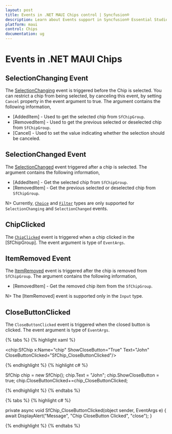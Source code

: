 ```yaml
---
layout: post
title: Events in .NET MAUI Chips control | Syncfusion®
description: Learn about Events support in Syncfusion® Essential Studio® .NET MAUI Chips control, its elements and more.
platform: maui
control: Chips
documentation: ug
---
```


# Events in .NET MAUI Chips

## SelectionChanging Event

The [SelectionChanging](https://help.syncfusion.com/cr/maui/Syncfusion.Maui.Core.SfChipGroup.html#Syncfusion_Maui_Core_SfChipGroup_SelectionChanging) event is triggered before the Chip is selected. You can restrict a chip from being selected, by canceling this event, by setting `Cancel` property in the event argument to true. The argument contains the following information,

 * [AddedItem] - Used to get the selected chip from `SfChipGroup`.
 * [RemovedItem] - Used to get the previous selected or deselected chip from `SfChipGroup`.
 * [Cancel] - Used to set the value indicating whether the selection should be canceled. 

## SelectionChanged Event
The [SelectionChanged](https://help.syncfusion.com/cr/maui/Syncfusion.Maui.Core.SfChipGroup.html#Syncfusion_Maui_Core_SfChipGroup_SelectionChanged) event triggered after a chip is selected. The argument contains the following information,

 * [AddedItem] - Get the selected chip from `SfChipGroup`.
 * [RemovedItem] - Get the previous selected or deselected chip from `SfChipGroup`.

N>  Currently, [`Choice`](https://help.syncfusion.com/cr/maui/Syncfusion.Maui.Core.SfChipsType.html#Syncfusion_Maui_Core_SfChipsType_Choice) and [`Filter`](https://help.syncfusion.com/cr/maui/Syncfusion.Maui.Core.SfChipsType.html#Syncfusion_Maui_Core_SfChipsType_Filter) types are only supported for `SelectionChanging` and `SelectionChanged` events.

##  ChipClicked

The [`ChipClicked`](https://help.syncfusion.com/cr/maui/Syncfusion.Maui.Core.SfChipGroup.html#Syncfusion_Maui_Core_SfChipGroup_ChipClicked) event is triggered when a chip clicked in the [SfChipGroup]. The event argument is type of `EventArgs`.

## ItemRemoved Event

The [ItemRemoved](https://help.syncfusion.com/cr/maui/Syncfusion.Maui.Core.SfChipGroup.html#Syncfusion_Maui_Core_SfChipGroup_ItemRemoved) event is triggered after the chip is removed from `SfChipGroup`. The argument contains the following information,

* [RemovedItem] - Get the removed chip item from the `SfChipGroup`.

N> The [ItemRemoved] event is supported only in the `Input` type.

##  CloseButtonClicked

The `CloseButtonClicked` event is triggered when the closed button is clicked. The event argument is type of `EventArgs`.

{% tabs %}
{% highlight xaml %}
    
   <chip:SfChip x:Name="chip"
                ShowCloseButton="True"
                Text="John"
                CloseButtonClicked="SfChip_CloseButtonClicked"/>

{% endhighlight %}
{% highlight c# %}

   SfChip chip = new SfChip();
   chip.Text = "John";
   chip.ShowCloseButton = true;
   chip.CloseButtonClicked+=chip_CloseButtonClicked;

{% endhighlight %}
{% endtabs %}

{% tabs %}
{% highlight c# %}
    
private async void SfChip_CloseButtonClicked(object sender, EventArgs e)
{
    await DisplayAlert("Message", "Chip CloseButton Clicked", "close");
}

{% endhighlight %}
{% endtabs %}


